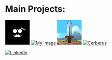 # Main Projects:
<div>
<a href="https://github.com/MassimilianoBattelli/DadJokes"><img src="https://github.com/MassimilianoBattelli/DadJokes/blob/main/app/src/main/res/app-icon.png" alt="My Image" width="80" height="80"></a>
<a href="https://github.com/gerardocipriano/prenotiamo"><img src="https://github.com/gerardocipriano/prenotiamo/blob/main/src/public/img/logo.png" alt="My Image" width="80" height="80"></a>
<a href="https://github.com/gerardocipriano/pss22-Game-of-Cards"><img src="https://github.com/gerardocipriano/pss22-Game-of-Cards/blob/main/src/main/resources/images/logo1.jpg" alt="My Image" width="80" height="80"></a>
  <a href="https://github.com/gerardocipriano/Cerberus-Dog-Breed-Classification-and-Body-Localization-PyTorch"><img src="https://github.com/gerardocipriano/Cerberus-Dog-Breed-Classification-and-Body-Localization-PyTorch/blob/main/res/secondLogo.png" alt="Cerberus" width="80" height="80"></a>
</div>

[![LinkedIn](https://img.shields.io/badge/LinkedIn-%230077B5.svg?logo=linkedin&logoColor=white)](https://www.linkedin.com/in/massimiliano-battelli/) 
